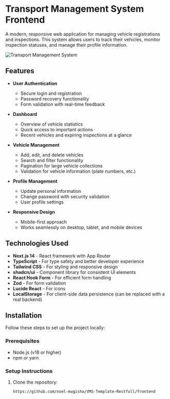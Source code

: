 # Transport Management System Frontend

A modern, responsive web application for managing vehicle registrations and inspections. This system allows users to track their vehicles, monitor inspection statuses, and manage their profile information.

![Transport Management System](https://placeholder-for-screenshot.com)

## Features

- **User Authentication**
  - Secure login and registration
  - Password recovery functionality
  - Form validation with real-time feedback

- **Dashboard**
  - Overview of vehicle statistics
  - Quick access to important actions
  - Recent vehicles and expiring inspections at a glance

- **Vehicle Management**
  - Add, edit, and delete vehicles
  - Search and filter functionality
  - Pagination for large vehicle collections
  - Validation for vehicle information (plate numbers, etc.)

- **Profile Management**
  - Update personal information
  - Change password with security validation
  - User profile settings

- **Responsive Design**
  - Mobile-first approach
  - Works seamlessly on desktop, tablet, and mobile devices

## Technologies Used

- **Next.js 14** - React framework with App Router
- **TypeScript** - For type safety and better developer experience
- **Tailwind CSS** - For styling and responsive design
- **shadcn/ui** - Component library for consistent UI elements
- **React Hook Form** - For efficient form handling
- **Zod** - For form validation
- **Lucide React** - For icons
- **LocalStorage** - For client-side data persistence (can be replaced with a real backend)

## Installation

Follow these steps to set up the project locally:

### Prerequisites

- Node.js (v18 or higher)
- npm or yarn

### Setup Instructions

1. Clone the repository:
   ```bash
   https://github.com/noel-mugisha/VMS-Template-Restfull/frontend